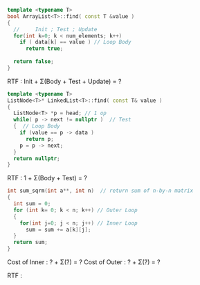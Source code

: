```c++
template <typename T>
bool ArrayList<T>::find( const T &value )
{
  //     Init ; Test ; Update
  for(int k=0; k < num_elements; k++)
    if ( data[k] == value ) // Loop Body
      return true; 
  
  return false;
}
```

RTF : Init + Σ(Body + Test + Update) = ?

```c++
template <typename T>
ListNode<T>* LinkedList<T>::find( const T& value )
{
  ListNode<T> *p = head; // 1 op
  while( p -> next != nullptr )  // Test
  {  // Loop Body
    if (value == p -> data )
      return p;
    p = p -> next;
  }
  return nullptr;
}
```

RTF : 1 + Σ(Body + Test) = ?

```c++
int sum_sqrm(int a**, int n)  // return sum of n-by-n matrix
{
  int sum = 0;
  for (int k= 0; k < n; k++) // Outer Loop
  {
    for(int j=0; j < n; j++) // Inner Loop
      sum = sum += a[k][j];
  }
  return sum;
}
```

Cost of Inner : ? + Σ(?) = ?
Cost of Outer : ? + Σ(?) = ?

RTF : 
